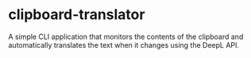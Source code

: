 # clipboard-translator
 A simple CLI application that monitors the contents of the clipboard and automatically translates the text when it changes using the DeepL API.
